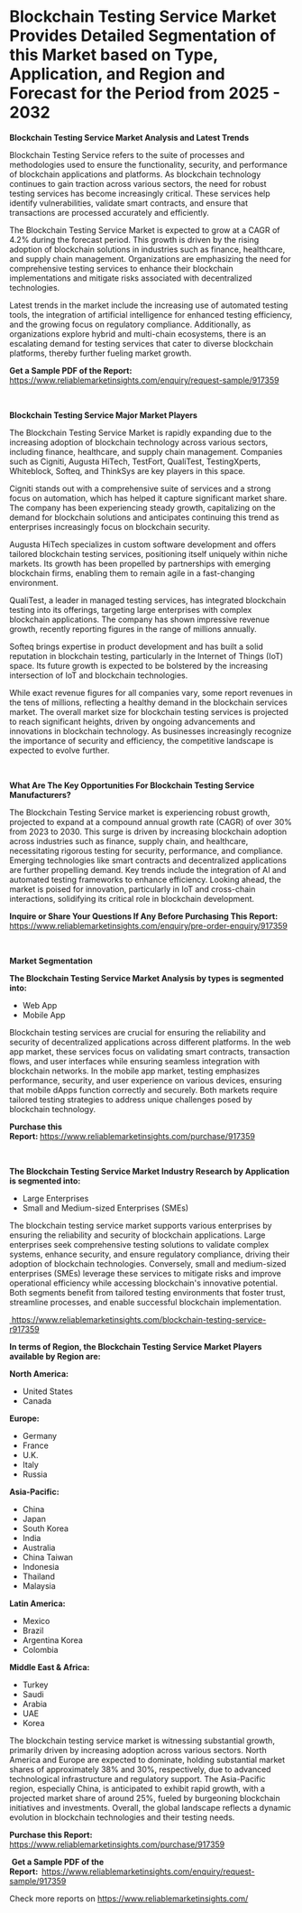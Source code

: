 <p><h1>Blockchain Testing Service Market Provides Detailed Segmentation of this Market based on Type, Application, and Region and Forecast for the Period from 2025 - 2032</h1></p><p><strong>Blockchain Testing Service Market Analysis and Latest Trends</strong></p>
<p><p>Blockchain Testing Service refers to the suite of processes and methodologies used to ensure the functionality, security, and performance of blockchain applications and platforms. As blockchain technology continues to gain traction across various sectors, the need for robust testing services has become increasingly critical. These services help identify vulnerabilities, validate smart contracts, and ensure that transactions are processed accurately and efficiently.</p><p>The Blockchain Testing Service Market is expected to grow at a CAGR of 4.2% during the forecast period. This growth is driven by the rising adoption of blockchain solutions in industries such as finance, healthcare, and supply chain management. Organizations are emphasizing the need for comprehensive testing services to enhance their blockchain implementations and mitigate risks associated with decentralized technologies. </p><p>Latest trends in the market include the increasing use of automated testing tools, the integration of artificial intelligence for enhanced testing efficiency, and the growing focus on regulatory compliance. Additionally, as organizations explore hybrid and multi-chain ecosystems, there is an escalating demand for testing services that cater to diverse blockchain platforms, thereby further fueling market growth.</p></p>
<p><strong>Get a Sample PDF of the Report:&nbsp;</strong> <a href="https://www.reliablemarketinsights.com/enquiry/request-sample/917359?utm_campaign=2452&utm_medium=2&utm_source=Github&utm_content=ia&utm_term=07032025&utm_id=blockchain-testing-service">https://www.reliablemarketinsights.com/enquiry/request-sample/917359</a></p>
<p>&nbsp;</p>
<p><strong>Blockchain Testing Service Major Market Players</strong></p>
<p><p>The Blockchain Testing Service Market is rapidly expanding due to the increasing adoption of blockchain technology across various sectors, including finance, healthcare, and supply chain management. Companies such as Cigniti, Augusta HiTech, TestFort, QualiTest, TestingXperts, Whiteblock, Softeq, and ThinkSys are key players in this space.</p><p>Cigniti stands out with a comprehensive suite of services and a strong focus on automation, which has helped it capture significant market share. The company has been experiencing steady growth, capitalizing on the demand for blockchain solutions and anticipates continuing this trend as enterprises increasingly focus on blockchain security.</p><p>Augusta HiTech specializes in custom software development and offers tailored blockchain testing services, positioning itself uniquely within niche markets. Its growth has been propelled by partnerships with emerging blockchain firms, enabling them to remain agile in a fast-changing environment.</p><p>QualiTest, a leader in managed testing services, has integrated blockchain testing into its offerings, targeting large enterprises with complex blockchain applications. The company has shown impressive revenue growth, recently reporting figures in the range of millions annually.</p><p>Softeq brings expertise in product development and has built a solid reputation in blockchain testing, particularly in the Internet of Things (IoT) space. Its future growth is expected to be bolstered by the increasing intersection of IoT and blockchain technologies.</p><p>While exact revenue figures for all companies vary, some report revenues in the tens of millions, reflecting a healthy demand in the blockchain services market. The overall market size for blockchain testing services is projected to reach significant heights, driven by ongoing advancements and innovations in blockchain technology. As businesses increasingly recognize the importance of security and efficiency, the competitive landscape is expected to evolve further.</p></p>
<p>&nbsp;</p>
<p><strong>What Are The Key Opportunities For Blockchain Testing Service Manufacturers?</strong></p>
<p><p>The Blockchain Testing Service market is experiencing robust growth, projected to expand at a compound annual growth rate (CAGR) of over 30% from 2023 to 2030. This surge is driven by increasing blockchain adoption across industries such as finance, supply chain, and healthcare, necessitating rigorous testing for security, performance, and compliance. Emerging technologies like smart contracts and decentralized applications are further propelling demand. Key trends include the integration of AI and automated testing frameworks to enhance efficiency. Looking ahead, the market is poised for innovation, particularly in IoT and cross-chain interactions, solidifying its critical role in blockchain development.</p></p>
<p><strong>Inquire or Share Your Questions If Any Before Purchasing This Report:</strong> <a href="https://www.reliablemarketinsights.com/enquiry/pre-order-enquiry/917359?utm_campaign=2452&utm_medium=2&utm_source=Github&utm_content=ia&utm_term=07032025&utm_id=blockchain-testing-service">https://www.reliablemarketinsights.com/enquiry/pre-order-enquiry/917359</a></p>
<p>&nbsp;</p>
<p><strong>Market Segmentation</strong></p>
<p><strong>The Blockchain Testing Service Market Analysis by types is segmented into:</strong></p>
<p><ul><li>Web App</li><li>Mobile App</li></ul></p>
<p><p>Blockchain testing services are crucial for ensuring the reliability and security of decentralized applications across different platforms. In the web app market, these services focus on validating smart contracts, transaction flows, and user interfaces while ensuring seamless integration with blockchain networks. In the mobile app market, testing emphasizes performance, security, and user experience on various devices, ensuring that mobile dApps function correctly and securely. Both markets require tailored testing strategies to address unique challenges posed by blockchain technology.</p></p>
<p><strong>Purchase this Report:&nbsp;</strong><a href="https://www.reliablemarketinsights.com/purchase/917359?utm_campaign=2452&utm_medium=2&utm_source=Github&utm_content=ia&utm_term=07032025&utm_id=blockchain-testing-service">https://www.reliablemarketinsights.com/purchase/917359</a></p>
<p>&nbsp;</p>
<p><strong>The Blockchain Testing Service Market Industry Research by Application is segmented into:</strong></p>
<p><ul><li>Large Enterprises</li><li>Small and Medium-sized Enterprises (SMEs)</li></ul></p>
<p><p>The blockchain testing service market supports various enterprises by ensuring the reliability and security of blockchain applications. Large enterprises seek comprehensive testing solutions to validate complex systems, enhance security, and ensure regulatory compliance, driving their adoption of blockchain technologies. Conversely, small and medium-sized enterprises (SMEs) leverage these services to mitigate risks and improve operational efficiency while accessing blockchain's innovative potential. Both segments benefit from tailored testing environments that foster trust, streamline processes, and enable successful blockchain implementation.</p></p>
<p><a href="https://www.reliablemarketinsights.com/blockchain-testing-service-r917359?utm_campaign=2452&utm_medium=2&utm_source=Github&utm_content=ia&utm_term=07032025&utm_id=blockchain-testing-service">&nbsp;https://www.reliablemarketinsights.com/blockchain-testing-service-r917359</a></p>
<p><strong>In terms of Region, the Blockchain Testing Service Market Players available by Region are:</strong></p>
<p>
    <p> <strong> North America: </strong>
        <ul>
            <li>United States</li>
            <li>Canada</li>
        </ul>
        </p> 
    <p> <strong> Europe: </strong>
        <ul>
            <li>Germany</li>
            <li>France</li>
            <li>U.K.</li>
            <li>Italy</li>
            <li>Russia</li>
        </ul>
        </p> 
    <p> <strong> Asia-Pacific: </strong>
        <ul>
            <li>China</li>
            <li>Japan</li>
            <li>South Korea</li>
            <li>India</li>
            <li>Australia</li>
            <li>China Taiwan</li>
            <li>Indonesia</li>
            <li>Thailand</li>
            <li>Malaysia</li>
        </ul>
        </p> 
    <p> <strong> Latin America: </strong>
        <ul>
            <li>Mexico</li>
            <li>Brazil</li>
            <li>Argentina Korea</li>
            <li>Colombia</li>
        </ul>
        </p> 
    <p> <strong> Middle East & Africa: </strong>
        <ul>
            <li>Turkey</li>
            <li>Saudi</li>
            <li>Arabia</li>
            <li>UAE</li>
            <li>Korea</li>
        </ul>
    </p>
    </p>
<p><p>The blockchain testing service market is witnessing substantial growth, primarily driven by increasing adoption across various sectors. North America and Europe are expected to dominate, holding substantial market shares of approximately 38% and 30%, respectively, due to advanced technological infrastructure and regulatory support. The Asia-Pacific region, especially China, is anticipated to exhibit rapid growth, with a projected market share of around 25%, fueled by burgeoning blockchain initiatives and investments. Overall, the global landscape reflects a dynamic evolution in blockchain technologies and their testing needs.</p></p>
<p><strong>Purchase this Report: </strong><a href="https://www.reliablemarketinsights.com/purchase/917359?utm_campaign=2452&utm_medium=2&utm_source=Github&utm_content=ia&utm_term=07032025&utm_id=blockchain-testing-service">https://www.reliablemarketinsights.com/purchase/917359</a></p>
<p>&nbsp;<strong>Get a Sample PDF of the Report:&nbsp;&nbsp;</strong><a href="https://www.reliablemarketinsights.com/enquiry/request-sample/917359?utm_campaign=2452&utm_medium=2&utm_source=Github&utm_content=ia&utm_term=07032025&utm_id=blockchain-testing-service">https://www.reliablemarketinsights.com/enquiry/request-sample/917359</a></p>
<p><strong></strong></p>
<p>Check more reports on <a href="https://www.reliablemarketinsights.com/?utm_campaign=2452&utm_medium=2&utm_source=Github&utm_content=ia&utm_term=07032025&utm_id=blockchain-testing-service">https://www.reliablemarketinsights.com/</a></p>